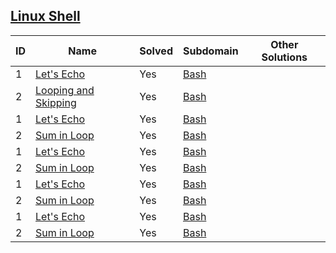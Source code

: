 ## [Linux Shell](https://www.hackerrank.com/domains/shell)

| ID | Name                                             | Solved | Subdomain | Other Solutions          |
|----|--------------------------------------------------|--------|-----------|--------------------------|
| 1  | [Let's Echo](/README.md)                 | Yes    | [Bash](https://www.hackerrank.com/domains/shell)    |                          |
| 2  | [Looping and Skipping](Problem2/README.md)                | Yes    | [Bash](https://www.hackerrank.com/domains/shell)    |                          |
| 1  | [Let's Echo](Problem1/README.md)                 | Yes    | [Bash](https://www.hackerrank.com/domains/shell)    |                          |
| 2  | [Sum in Loop](Problem2/README.md)                | Yes    | [Bash](https://www.hackerrank.com/domains/shell)    |                          |
| 1  | [Let's Echo](Problem1/README.md)                 | Yes    | [Bash](https://www.hackerrank.com/domains/shell)    |                          |
| 2  | [Sum in Loop](Problem2/README.md)                | Yes    | [Bash](https://www.hackerrank.com/domains/shell)    |                          |
| 1  | [Let's Echo](Problem1/README.md)                 | Yes    | [Bash](https://www.hackerrank.com/domains/shell)    |                          |
| 2  | [Sum in Loop](Problem2/README.md)                | Yes    | [Bash](https://www.hackerrank.com/domains/shell)    |                          |
| 1  | [Let's Echo](Problem1/README.md)                 | Yes    | [Bash](https://www.hackerrank.com/domains/shell)    |                          |
| 2  | [Sum in Loop](Problem2/README.md)                | Yes    | [Bash](https://www.hackerrank.com/domains/shell)    |                          |
